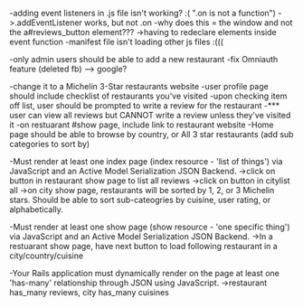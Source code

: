 -adding event listeners in .js file isn't working? :( ".on is not a function")
 ->.addEventListener works, but not .on
-why does this = the window and not the a#reviews_button element???
  ->having to redeclare elements inside event function
-manifest file isn't loading other js files :(((


-only admin users should be able to add a new restaurant
-fix Omniauth feature (deleted fb)
  --> google?

-change it to a Michelin 3-Star restaurants website
-user profile page should include checklist of restaurants you've visited
-upon checking item off list, user should be prompted to write a review for the restaurant
-*** user can view all reviews but CANNOT write a review unless they've visited it
-on restuarant #show page, include link to restaurant website
-Home page should be able to browse by country, or All 3 star restaurants (add sub categories to sort by)


-Must render at least one index page (index resource - 'list of things') via JavaScript and an Active Model Serialization JSON Backend.
  ->click on button in restaurant show page to list all reviews
  ->click on button in citylist all
  ->on city show page, restaurants will be sorted by 1, 2, or 3 Michelin stars. Should be able to sort sub-cateogries by cuisine, user rating, or alphabetically.

-Must render at least one show page (show resource - 'one specific thing') via JavaScript and an Active Model Serialization JSON Backend.
  ->In a restuarant show page, have next button to load following restaurant in a city/country/cuisine

-Your Rails application must dynamically render on the page at least one 'has-many' relationship through JSON using JavaScript.
  ->restaurant has_many reviews, city has_many cuisines
